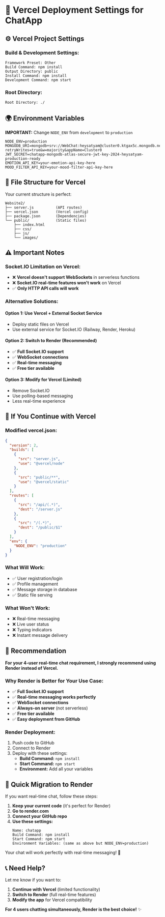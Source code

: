 # 🚀 Vercel Deployment Settings for ChatApp

## ⚙️ **Vercel Project Settings**

### **Build & Development Settings:**
```
Framework Preset: Other
Build Command: npm install
Output Directory: public
Install Command: npm install
Development Command: npm start
```

### **Root Directory:**
```
Root Directory: ./
```

## 🌍 **Environment Variables**

**IMPORTANT:** Change `NODE_ENV` from `development` to `production`

```
NODE_ENV=production
MONGODB_URI=mongodb+srv://WebChat:heysatyam@cluster0.ktgax5c.mongodb.net/chatapp?retryWrites=true&w=majority&appName=Cluster0
JWT_SECRET=chatapp-mongodb-atlas-secure-jwt-key-2024-heysatyam-production-ready
EMOTION_API_KEY=your-emotion-api-key-here
MOOD_FILTER_API_KEY=your-mood-filter-api-key-here
```

## 📁 **File Structure for Vercel**

Your current structure is perfect:
```
Website2/
├── server.js          (API routes)
├── vercel.json        (Vercel config)
├── package.json       (Dependencies)
└── public/            (Static files)
    ├── index.html
    ├── css/
    ├── js/
    └── images/
```

## ⚠️ **Important Notes**

### **Socket.IO Limitation on Vercel:**
- ❌ **Vercel doesn't support WebSockets** in serverless functions
- ❌ **Socket.IO real-time features won't work** on Vercel
- ✅ **Only HTTP API calls will work**

### **Alternative Solutions:**

#### **Option 1: Use Vercel + External Socket Service**
- Deploy static files on Vercel
- Use external service for Socket.IO (Railway, Render, Heroku)

#### **Option 2: Switch to Render (Recommended)**
- ✅ **Full Socket.IO support**
- ✅ **WebSocket connections**
- ✅ **Real-time messaging**
- ✅ **Free tier available**

#### **Option 3: Modify for Vercel (Limited)**
- Remove Socket.IO
- Use polling-based messaging
- Less real-time experience

## 🔧 **If You Continue with Vercel**

### **Modified vercel.json:**
```json
{
  "version": 2,
  "builds": [
    {
      "src": "server.js",
      "use": "@vercel/node"
    },
    {
      "src": "public/**",
      "use": "@vercel/static"
    }
  ],
  "routes": [
    {
      "src": "/api/(.*)",
      "dest": "/server.js"
    },
    {
      "src": "/(.*)",
      "dest": "/public/$1"
    }
  ],
  "env": {
    "NODE_ENV": "production"
  }
}
```

### **What Will Work:**
- ✅ User registration/login
- ✅ Profile management
- ✅ Message storage in database
- ✅ Static file serving

### **What Won't Work:**
- ❌ Real-time messaging
- ❌ Live user status
- ❌ Typing indicators
- ❌ Instant message delivery

## 🎯 **Recommendation**

**For your 4-user real-time chat requirement, I strongly recommend using Render instead of Vercel.**

### **Why Render is Better for Your Use Case:**
- ✅ **Full Socket.IO support**
- ✅ **Real-time messaging works perfectly**
- ✅ **WebSocket connections**
- ✅ **Always-on server** (not serverless)
- ✅ **Free tier available**
- ✅ **Easy deployment from GitHub**

### **Render Deployment:**
1. Push code to GitHub
2. Connect to Render
3. Deploy with these settings:
   - **Build Command:** `npm install`
   - **Start Command:** `npm start`
   - **Environment:** Add all your variables

## 🔄 **Quick Migration to Render**

If you want real-time chat, follow these steps:

1. **Keep your current code** (it's perfect for Render)
2. **Go to render.com**
3. **Connect your GitHub repo**
4. **Use these settings:**
   ```
   Name: chatapp
   Build Command: npm install
   Start Command: npm start
   Environment Variables: (same as above but NODE_ENV=production)
   ```

Your chat will work perfectly with real-time messaging! 🚀

## 📞 **Need Help?**

Let me know if you want to:
1. **Continue with Vercel** (limited functionality)
2. **Switch to Render** (full real-time features)
3. **Modify the app** for Vercel compatibility

**For 4 users chatting simultaneously, Render is the best choice!** ✨